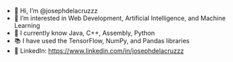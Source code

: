 - 👋 Hi, I’m @josephdelacruzzz
- 👀 I’m interested in Web Development, Artificial Intelligence, and Machine Learning
- 🌱 I currently know Java, C++, Assembly, Python
- 📚 I have used the TensorFlow, NumPy, and Pandas libraries
- 🔗 LinkedIn: https://www.linkedin.com/in/josephdelacruzzz
